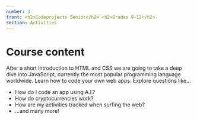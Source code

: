 ```yaml
---
number: 3
front: <h2>Codeprojects Senior</h2> <h2>Grades 9-12</h2>
section: Activities
---
```


# Course content

After a short introduction to HTML and CSS we are going to take a deep dive into JavaScript, currently the most popular programming language worldwide. Learn how to code your own web apps. Explore questions like...

- How do I code an app using A.I.?
- How do cryptocurrencies work?
- How are my activities tracked when surfing the web?
- ...and many more!
